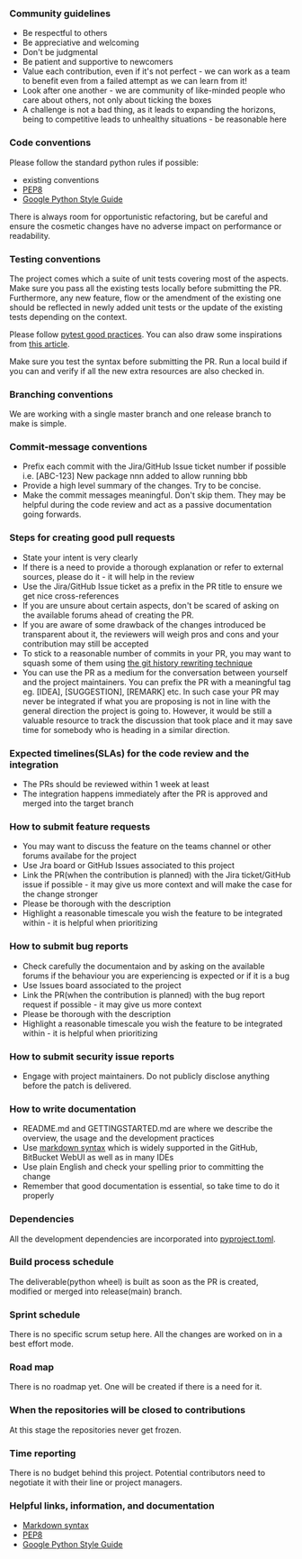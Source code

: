 ### Community guidelines
 * Be respectful to others
 * Be appreciative and welcoming
 * Don't be judgmental
 * Be patient and supportive to newcomers
 * Value each contribution, even if it's not perfect - we can work as a team to benefit even from a failed attempt as we can learn from it!
 * Look after one another - we are community of like-minded people who care about others, not only about ticking the boxes
 * A challenge is not a bad thing, as it leads to expanding the horizons, being to competitive leads to unhealthy situations - be reasonable here

### Code conventions
Please follow the standard python rules if possible:
  * existing conventions
  * [PEP8](https://www.python.org/dev/peps/pep-0008/)
  * [Google Python Style Guide](https://google.github.io/styleguide/pyguide.html)

There is always room for opportunistic refactoring, but be careful and ensure the cosmetic changes have no adverse impact on performance or readability.

### Testing conventions
The project comes which a suite of unit tests covering most of the aspects. Make sure you pass all the existing tests locally before submitting the PR. Furthermore, any new feature, flow or the amendment of the existing one should be reflected in newly added unit tests or the update of the existing tests depending on the context.

Please follow [pytest good practices](https://docs.pytest.org/en/stable/goodpractices.html). You can also draw some inspirations from [this article](https://realpython.com/pytest-python-testing/).

Make sure you test the syntax before submitting the PR. Run a local build if you can and verify if all the new extra resources are also checked in.

### Branching conventions
We are working with a single master branch and one release branch to make is simple.

### Commit-message conventions
 * Prefix each commit with the Jira/GitHub Issue ticket number if possible i.e. [ABC-123] New package nnn added to allow running bbb
 * Provide a high level summary of the changes. Try to be concise.
 * Make the commit messages meaningful. Don't skip them. They may be helpful during the code review and act as a passive documentation going forwards.

### Steps for creating good pull requests
  * State your intent is very clearly
  * If there is a need to provide a thorough explanation or refer to external sources, please do it - it will help in the review
  * Use the Jira/GitHub Issue ticket as a prefix in the PR title to ensure we get nice cross-references
  * If you are unsure about certain aspects, don't be scared of asking on the available forums ahead of creating the PR.
  * If you are aware of some drawback of the changes introduced be transparent about it, the reviewers will weigh pros and cons and your contribution may still be accepted
  * To stick to a reasonable number of commits in your PR, you  may want to squash some of them using [the git  history rewriting technique](https://git-scm.com/book/en/v2/Git-Tools-Rewriting-History)
  * You can use the PR as a medium for the conversation between  yourself and the project maintainers. You can prefix the PR with a meaningful tag eg. [IDEA], [SUGGESTION], [REMARK] etc. In such case your PR may never be integrated if what you are proposing is not in line with the general direction the project is going to. However, it would be still a valuable resource to track the discussion that took place and it may save time for somebody who is heading in a similar direction.

### Expected timelines(SLAs) for the code review and the integration
 * The PRs should be reviewed within 1 week at least
 * The integration happens immediately after the PR is approved and merged into the target branch 

### How to submit feature requests
 * You may want to discuss the feature on the teams channel or other forums availabe for the project
 * Use Jra board or GitHub Issues associated to this project
 * Link the PR(when the contribution is planned) with the Jira ticket/GitHub issue if possible - it may give us more context and will make the case for the change stronger
 * Please be thorough with the description
 * Highlight a reasonable timescale you wish the feature to be integrated within - it is helpful when prioritizing 

### How to submit bug reports
 * Check carefully the documentaion and by asking on the available forums if the behaviour you are experiencing is expected or if it is a bug
 * Use Issues board associated to the project
 * Link the PR(when the contribution is planned) with the bug report request if possible - it may give us more context
 * Please be thorough with the description
 * Highlight a reasonable timescale you wish the feature to be integrated within - it is helpful when prioritizing 

### How to submit security issue reports
* Engage with project maintainers. Do not publicly disclose anything before the patch is delivered.

### How to write documentation
  * README.md and GETTINGSTARTED.md are where we describe the overview, the usage and the development practices
  * Use [markdown syntax](https://www.markdownguide.org/basic-syntax/) which is widely supported in the GitHub, BitBucket WebUI as well as in many IDEs
  * Use plain English and check your spelling prior to committing the change
  * Remember that good documentation is essential, so take time to do it properly

### Dependencies
All the development dependencies are incorporated into [pyproject.toml](./pyproject.toml).

### Build process schedule
The deliverable(python wheel) is built as soon as the PR is created, modified or merged into release(main) branch.

### Sprint schedule
There is no specific scrum setup here. All the changes are worked on in a best effort mode.

### Road map
There is no roadmap yet. One will be created if there is a need for it.

### When the repositories will be closed to contributions
At this stage the repositories never get frozen.

### Time reporting
There is no budget behind this project. Potential contributors need to negotiate it with their line or project managers.

### Helpful links, information, and documentation
  * [Markdown syntax](https://www.markdownguide.org/basic-syntax/)
  * [PEP8](https://www.python.org/dev/peps/pep-0008/)
  * [Google Python Style Guide](https://google.github.io/styleguide/pyguide.html)
